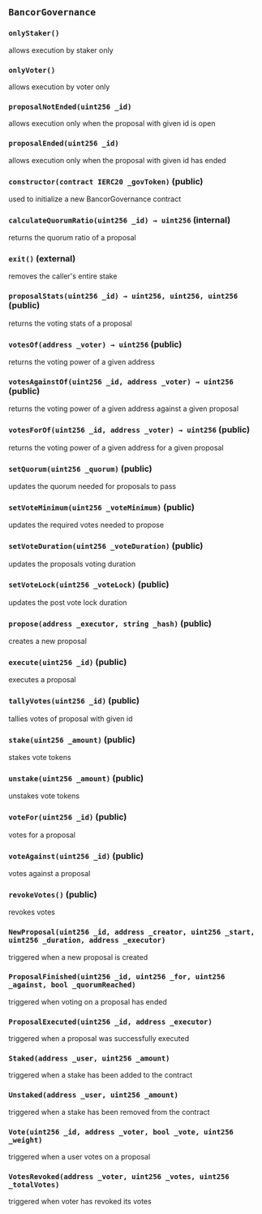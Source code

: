 ## `BancorGovernance`





### `onlyStaker()`

allows execution by staker only



### `onlyVoter()`

allows execution by voter only



### `proposalNotEnded(uint256 _id)`

allows execution only when the proposal with given id is open




### `proposalEnded(uint256 _id)`

allows execution only when the proposal with given id has ended





### `constructor(contract IERC20 _govToken)` (public)

used to initialize a new BancorGovernance contract




### `calculateQuorumRatio(uint256 _id) → uint256` (internal)

returns the quorum ratio of a proposal




### `exit()` (external)

removes the caller's entire stake



### `proposalStats(uint256 _id) → uint256, uint256, uint256` (public)

returns the voting stats of a proposal




### `votesOf(address _voter) → uint256` (public)

returns the voting power of a given address




### `votesAgainstOf(uint256 _id, address _voter) → uint256` (public)

returns the voting power of a given address against a given proposal




### `votesForOf(uint256 _id, address _voter) → uint256` (public)

returns the voting power of a given address for a given proposal




### `setQuorum(uint256 _quorum)` (public)

updates the quorum needed for proposals to pass




### `setVoteMinimum(uint256 _voteMinimum)` (public)

updates the required votes needed to propose




### `setVoteDuration(uint256 _voteDuration)` (public)

updates the proposals voting duration




### `setVoteLock(uint256 _voteLock)` (public)

updates the post vote lock duration




### `propose(address _executor, string _hash)` (public)

creates a new proposal




### `execute(uint256 _id)` (public)

executes a proposal




### `tallyVotes(uint256 _id)` (public)

tallies votes of proposal with given id




### `stake(uint256 _amount)` (public)

stakes vote tokens




### `unstake(uint256 _amount)` (public)

unstakes vote tokens




### `voteFor(uint256 _id)` (public)

votes for a proposal




### `voteAgainst(uint256 _id)` (public)

votes against a proposal




### `revokeVotes()` (public)

revokes votes




### `NewProposal(uint256 _id, address _creator, uint256 _start, uint256 _duration, address _executor)`

triggered when a new proposal is created




### `ProposalFinished(uint256 _id, uint256 _for, uint256 _against, bool _quorumReached)`

triggered when voting on a proposal has ended




### `ProposalExecuted(uint256 _id, address _executor)`

triggered when a proposal was successfully executed




### `Staked(address _user, uint256 _amount)`

triggered when a stake has been added to the contract




### `Unstaked(address _user, uint256 _amount)`

triggered when a stake has been removed from the contract




### `Vote(uint256 _id, address _voter, bool _vote, uint256 _weight)`

triggered when a user votes on a proposal




### `VotesRevoked(address _voter, uint256 _votes, uint256 _totalVotes)`

triggered when voter has revoked its votes




